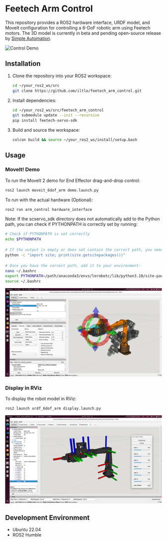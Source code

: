 # Feetech Arm Control

This repository provides a ROS2 hardware interface, URDF model, and MoveIt configuration for controlling a 6-DoF robotic arm using Feetech motors. The 3D model is currently in beta and pending open-source release by [Simple Automation](www.SimpleAutomation.ai).

![Control Demo](docs/images/control_demo.gif)

## Installation

1. Clone the repository into your ROS2 workspace:
    ```bash
    cd ~/your_ros2_ws/src
    git clone https://github.com/iltlo/feetech_arm_control.git
    ```

2. Install dependencies:
    ```bash
    cd ~/your_ros2_ws/src/feetech_arm_control
    git submodule update --init --recursive
    pip install feetech-servo-sdk
    ```

3. Build and source the workspace:
    ```bash
    colcon build && source ~/your_ros2_ws/install/setup.bash
    ```

## Usage

### MoveIt! Demo

To run the MoveIt 2 demo for End Effector drag-and-drop control:
```bash
ros2 launch moveit_6dof_arm demo.launch.py
```

To run with the actual hardware (Optional):
```bash
ros2 run arm_control hardware_interface
```

Note: If the scservo_sdk directory does not automatically add to the Python path, you can check if PYTHONPATH is correctly set by running:
```bash
# Check if PYTHONPATH is set correctly
echo $PYTHONPATH

# If the output is empty or does not contain the correct path, you need to manually add it. First, find your actual site-packages directory by running:
python -c "import site; print(site.getsitepackages())"

# Once you have the correct path, add it to your environment:
nano ~/.bashrc
export PYTHONPATH=/path/anaconda3/envs/lerobotc/lib/python3.10/site-packages:$PYTHONPATH
source ~/.bashrc

```

![moveit-screenshot](docs/images/moveit_demo.png)

### Display in RViz

To display the robot model in RViz:
```bash
ros2 launch urdf_6dof_arm display.launch.py
```

![rviz-screenshot](docs/images/rviz_joint_state_pub.png)

## Development Environment
- Ubuntu 22.04
- ROS2 Humble
